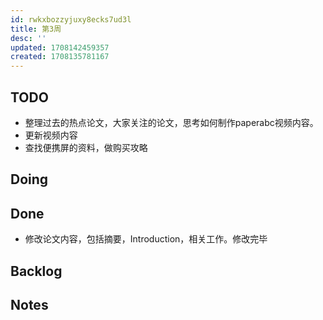 ```yaml
---
id: rwkxbozzyjuxy8ecks7ud3l
title: 第3周
desc: ''
updated: 1708142459357
created: 1708135781167
---
```


## TODO

* 整理过去的热点论文，大家关注的论文，思考如何制作paperabc视频内容。
* 更新视频内容
* 查找便携屏的资料，做购买攻略


## Doing




## Done
* 修改论文内容，包括摘要，Introduction，相关工作。修改完毕


## Backlog




## Notes


